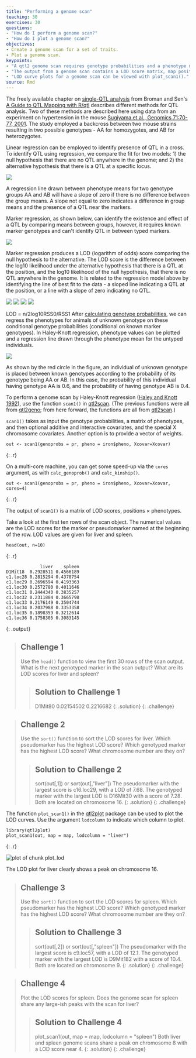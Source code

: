 ```yaml
---
title: "Performing a genome scan"
teaching: 30
exercises: 30
questions:
- "How do I perform a genome scan?"
- "How do I plot a genome scan?"
objectives:
- Create a genome scan for a set of traits.
- Plot a genome scan.
keypoints:
- "A qtl2 genome scan requires genotype probabilities and a phenotype matrix."
- "The output from a genome scan contains a LOD score matrix, map positions, and phenotypes."
- "LOD curve plots for a genome scan can be viewed with plot_scan1()."
source: Rmd
---
```






The freely available chapter on [single-QTL analysis](http://www.rqtl.org/book/rqtlbook_ch04.pdf) from Broman and Sen's [A Guide to QTL Mapping with R/qtl](http://www.rqtl.org/book/) describes different methods for QTL analysis. Two of these methods are described here using data from an experiment on hypertension in the mouse [Sugiyama et al., Genomics 71:70-77, 2001](https://s3.amazonaws.com/academia.edu.documents/45963759/geno.2000.640120160526-29022-36mpgg.pdf?AWSAccessKeyId=AKIAIWOWYYGZ2Y53UL3A&Expires=1513786158&Signature=rtodlYwe0LDmYZFOm1ejvZjZhQ0%3D&response-content-disposition=inline%3B%20filename%3DConcordance_of_murine_quantitative_trait.pdf). The study employed a backcross between two mouse strains resulting in two possible genotypes - AA for homozygotes, and AB for heterozygotes. 

Linear regression can be employed to identify presence of QTL in a cross. To identify QTL using regression, we compare the fit for two models: 1) the null hypothesis that there are no QTL anywhere in the genome; and 2) the alternative hypothesis that there is a QTL at a specific locus. 

![](../fig/nullvalt.png)

A regression line drawn between phenotype means for two genotype groups AA and AB will have a slope of zero if there is no difference between the group means. A slope not equal to zero indicates a difference in group means and the presence of a QTL near the markers. 

Marker regression, as shown below, can identify the existence and effect of a QTL by comparing means between groups, however, it requires known marker genotypes and can't identify QTL in between typed markers.

![](../fig/marker-regress.png)

Marker regression produces a LOD (logarithm of odds) score comparing the null hypothesis to the alternative. The LOD score is the difference between the log10 likelihood under the alternative hypothesis that there is a QTL at the position, and the log10 likelihood of the null hypothesis, that there is no QTL anywhere in the genome. It is related to the regression model above by identifying the line of best fit to the data - a sloped line indicating a QTL at the position, or a line with a slope of zero indicating no QTL.

![](../fig/null.png)
![](../fig/residual.png)
![](../fig/nullvalt.png)
![](../fig/squared-residual.png)

LOD = n/2log10RSS0/RSS1
After [calculating genotype probabilities](https://smcclatchy.github.io/mapping/03-calc-genoprob/), we can regress the phenotypes for animals of unknown genotype on these conditional genotype probabilities (conditional on known marker genotypes). In Haley-Knott regression, phenotype values can be plotted and a regression line drawn through the phenotype mean for the untyped individuals.

![](../fig/hk-regress.png)

As shown by the red circle in the figure, an individual of unknown genotype is placed between known genotypes according to the probability of its genotype being AA or AB. In this case, the probability of this individual having genotype AA is 0.6, and the probability of having genotype AB is 0.4.

To perform a genome scan by Haley-Knott regression
([Haley and Knott 1992](https://www.ncbi.nlm.nih.gov/pubmed/16718932)),
use the function `scan1()` in
[qtl2scan](https://github.com/rqtl/qtl2scan). (The previous functions 
were all from [qtl2geno](https://github.com/rqtl/qtl2geno); from here
forward, the functions are all from
[qtl2scan](https://github.com/rqtl/qtl2scan).)

`scan1()` takes as input the genotype probabilities, a matrix of phenotypes, and then optional additive and interactive covariates, and the special X chromosome covariates. Another option is to provide a vector of weights.


~~~
out <- scan1(genoprobs = pr, pheno = iron$pheno, Xcovar=Xcovar)
~~~
{: .r}

On a multi-core machine, you can get some speed-up via the `cores` argument, as with `calc_genoprob()` and `calc_kinship()`.


~~~
out <- scan1(genoprobs = pr, pheno = iron$pheno, Xcovar=Xcovar, cores=4)
~~~
{: .r}

The output of `scan1()` is a matrix of LOD scores, positions &times; phenotypes. 

Take a look at the first ten rows of the scan object. The numerical values are the LOD scores for the marker or pseudomarker named at the beginning of the row. LOD values are given for liver and spleen.


~~~
head(out, n=10)
~~~
{: .r}



~~~
             liver    spleen
D1Mit18  0.2928511 0.4566189
c1.loc28 0.2815294 0.4378754
c1.loc29 0.2696594 0.4193363
c1.loc30 0.2572780 0.4011646
c1.loc31 0.2444340 0.3835257
c1.loc32 0.2311884 0.3665798
c1.loc33 0.2176149 0.3504744
c1.loc34 0.2037988 0.3353358
c1.loc35 0.1898359 0.3212614
c1.loc36 0.1758305 0.3083145
~~~
{: .output}

> ## Challenge 1
> Use the `head()` function to view the first 30 rows of the scan output. What is the next genotyped marker in the scan output? What are its LOD scores for liver and spleen?
>
> > ## Solution to Challenge 1
> > D1Mit80  0.02154502 0.2216682
> {: .solution}
{: .challenge}

> ## Challenge 2
> Use the `sort()` function to sort the LOD scores for liver. Which pseudomarker has the highest LOD score? Which genotyped marker has the highest LOD score? What chromosome number are they on? 
>
> > ## Solution to Challenge 2
> > sort(out[,1]) or sort(out[,"liver"])
> > The pseudomarker with the largest score is c16.loc29, with a LOD of 7.68. The genotyped marker with the largest LOD is D16Mit30 with a score of 7.28. Both are located on chromosome 16.
> {: .solution}
{: .challenge}

The function `plot_scan1()` in the
[qtl2plot](https://github.com/rqtl/qtl2plot) package can be used to plot the LOD curves. Use the argument `lodcolumn` to indicate which column to plot.


~~~
library(qtl2plot)
plot_scan1(out, map = map, lodcolumn = "liver")
~~~
{: .r}

<img src="../fig/rmd-06-plot_lod-1.png" title="plot of chunk plot_lod" alt="plot of chunk plot_lod" style="display: block; margin: auto;" />

The LOD plot for liver clearly shows a peak on chromosome 16.

> ## Challenge 3
> Use the `sort()` function to sort the LOD scores for spleen. Which pseudomarker has the highest LOD score? Which genotyped marker has the highest LOD score? What chromosome number are they on? 
>
> > ## Solution to Challenge 3
> > sort(out[,2]) or sort(out[,"spleen"])
> > The pseudomarker with the largest score is c9.loc57, with a LOD of 12.1. The genotyped marker with the largest LOD is D9Mit182 with a score of 10.4. Both are located on chromosome 9.
> {: .solution}
{: .challenge}

> ## Challenge 4
> Plot the LOD scores for spleen. Does the genome scan for spleen share any large-ish peaks with the scan for liver?
>
> > ## Solution to Challenge 4
> > plot_scan1(out, map = map, lodcolumn = "spleen")
> > Both liver and spleen genome scans share a peak on chromosome 8 with a LOD score near 4.
> {: .solution}
{: .challenge}
